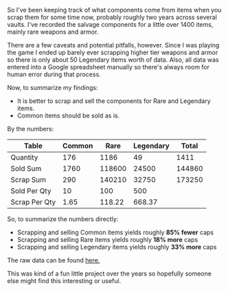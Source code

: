 So I've been keeping track of what components come from items when you scrap them for some time now, probably roughly two years across several vaults.  I've recorded the salvage components for a little over 1400 items, mainly rare weapons and armor.  

There are a few caveats and potential pitfalls, however.  Since I was playing the game I ended up barely ever scrapping higher tier weapons and armor so there is only about 50 Legendary items worth of data.  Also, all data was entered into a Google spreadsheet manually so there's always room for human error during that process.

Now, to summarize my findings:

*  It is better to scrap and sell the components for Rare and Legendary items.
*  Common items should be sold as is.

By the numbers:

Table         | Common |  Rare  | Legendary | Total
--------------|--------|--------|-----------|-------
Quantity      |   176  |   1186 |        49 | 1411
Sold Sum      |  1760  | 118600 |     24500 | 144860
Scrap Sum     |   290  | 140210 |     32750 | 173250
Sold Per Qty  |    10  |    100 |       500
Scrap Per Qty |  1.65  | 118.22 |    668.37

So, to summarize the numbers directly:

*  Scrapping and selling Common items yields roughly **85% fewer** caps
*  Scrapping and selling Rare items yields roughly **18% more** caps
*  Scrapping and selling Legendary items yields roughly **33% more** caps  

The raw data can be found [here.](https://docs.google.com/spreadsheets/d/1kCjifk55Zt_LaNTsBXZDLmYPRKvxi2muEZGT6qfxWXA/edit?usp=sharing)

This was kind of a fun little project over the years so hopefully someone else might find this interesting or useful.
